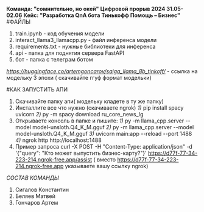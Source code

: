 
**Команда: "сомнительно, но окей"**
**Цифровой прорыв 2024 31.05-02.06**
**Кейс: "Разработка QnA бота Тинькофф Помощь – Бизнес"**
#ФАЙЛЫ

1. train.ipynb - код обучения модели 
2. interact_llama3_llamacpp.py - файл инференса модели 
3. requirements.txt - нужные библиотеки для инференса
4. api - папка для поднятия сервера FastAPI
5. бот - папка с телеграм ботом
   
*https://huggingface.co/artemgoncarov/saiga_llama_8b_tinkoff/* - ссылка на модельку 3 эпохи ( скачивайте ггуф формат модельки)

#КАК ЗАПУСТИТЬ АПИ
1. Скачивайте папку апи( модельку кладете в ту же папку)
2. Инсталлите все что нужно (скачиваете ngrok)
    *1)* pip install spacy uvicorn
    *2)* py -m spacy download ru_core_news_lg
3. Открываете консоль в папке и пишите:
    *1)* py -m llama_cpp.server --model model-unsloth.Q4_K_M.gguf
    *2)* py -m llama_cpp.server --model model-unsloth.Q4_K_M.gguf
    *3)* uvicorn main:app --reload --port 1488
    *4)* ngrok http http://localhost:1488
4. Пример запроса
  curl -X POST -H "Content-Type: application/json" -d '{"query": "Кто может выпустить бизнес-карту?"}' https://d77f-77-34-223-214.ngrok-free.app/assist ( вместо https://d77f-77-34-223-214.ngrok-free.app указываете вашу ссылку ngrok)

*СОСТАВ КОМАНДЫ*
1) Сигалов Константин
2) Беляев Матвей
3) Гончаров Артем

